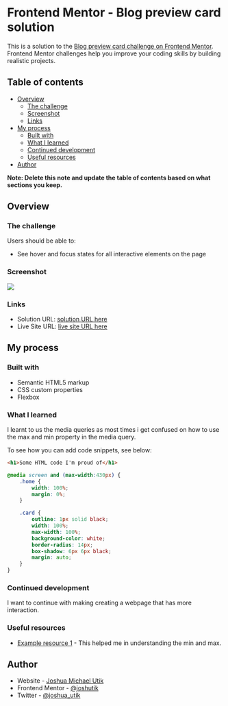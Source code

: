 # Frontend Mentor - Blog preview card solution

This is a solution to the [Blog preview card challenge on Frontend Mentor](https://www.frontendmentor.io/challenges/blog-preview-card-ckPaj01IcS). Frontend Mentor challenges help you improve your coding skills by building realistic projects. 

## Table of contents

- [Overview](#overview)
  - [The challenge](#the-challenge)
  - [Screenshot](#screenshot)
  - [Links](#links)
- [My process](#my-process)
  - [Built with](#built-with)
  - [What I learned](#what-i-learned)
  - [Continued development](#continued-development)
  - [Useful resources](#useful-resources)
- [Author](#author)


**Note: Delete this note and update the table of contents based on what sections you keep.**

## Overview

### The challenge

Users should be able to:

- See hover and focus states for all interactive elements on the page

### Screenshot

![](./images/screenshot.png)

### Links

- Solution URL: [solution URL here](https://blog-preview-indol.vercel.app/)
- Live Site URL: [live site URL here](https://blog-preview-indol.vercel.app/)

## My process

### Built with

- Semantic HTML5 markup
- CSS custom properties
- Flexbox

### What I learned

I learnt to us the media queries as most times i get confused on how to use the max and min property in the media query.

To see how you can add code snippets, see below:

```html
<h1>Some HTML code I'm proud of</h1>
```
```css
@media screen and (max-width:430px) {
    .home {
        width: 100%;
        margin: 0%;
    }

    .card {
        outline: 1px solid black;
        width: 100%;
        max-width: 100%;
        background-color: white;
        border-radius: 14px;
        box-shadow: 6px 6px black;
        margin: auto;
    }
}
```

### Continued development

I want to continue with making creating a webpage that has more interaction.

### Useful resources

- [Example resource 1](https://www.w3schools.com/css/css3_mediaqueries_ex.asp) - This helped me in understanding the min and max. 


## Author

- Website - [Joshua Michael Utik](https://www.your-site.com)
- Frontend Mentor - [@joshutik](https://www.frontendmentor.io/profile/joshutik)
- Twitter - [@joshua_utik](https://www.twitter.com/joshua_utik)



